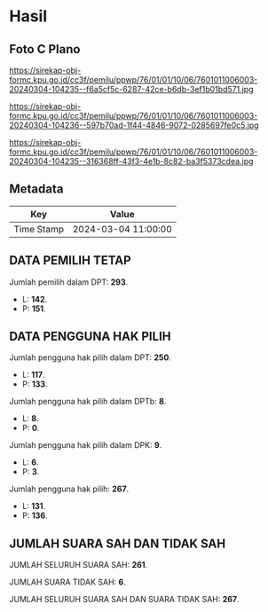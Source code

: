 # Hasil

## Foto C Plano

https://sirekap-obj-formc.kpu.go.id/cc3f/pemilu/ppwp/76/01/01/10/06/7601011006003-20240304-104235--f6a5cf5c-6287-42ce-b6db-3ef1b01bd571.jpg

https://sirekap-obj-formc.kpu.go.id/cc3f/pemilu/ppwp/76/01/01/10/06/7601011006003-20240304-104236--597b70ad-1f44-4846-9072-0285697fe0c5.jpg

https://sirekap-obj-formc.kpu.go.id/cc3f/pemilu/ppwp/76/01/01/10/06/7601011006003-20240304-104235--316368ff-43f3-4e1b-8c82-ba3f5373cdea.jpg


## Metadata

| Key        | Value               |
| ---------- | ------------------- |
| Time Stamp | 2024-03-04 11:00:00 |


## DATA PEMILIH TETAP

Jumlah pemilih dalam DPT: **293**.
 * L: **142**.
 * P: **151**.

## DATA PENGGUNA HAK PILIH

Jumlah pengguna hak pilih dalam DPT: **250**.
 * L: **117**.
 * P: **133**.

Jumlah pengguna hak pilih dalam DPTb: **8**.
 * L: **8**.
 * P: **0**.

Jumlah pengguna hak pilih dalam DPK: **9**.
 * L: **6**.
 * P: **3**.

Jumlah pengguna hak pilih: **267**.
 * L: **131**.
 * P: **136**.

## JUMLAH SUARA SAH DAN TIDAK SAH

JUMLAH SELURUH SUARA SAH: **261**.

JUMLAH SUARA TIDAK SAH: **6**.

JUMLAH SELURUH SUARA SAH DAN SUARA TIDAK SAH: **267**.


